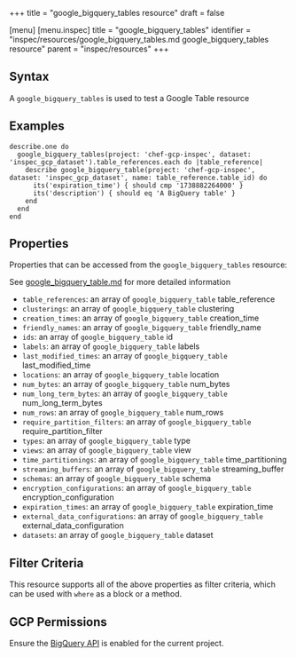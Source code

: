 +++
title = "google_bigquery_tables resource"
draft = false

[menu]
  [menu.inspec]
    title = "google_bigquery_tables"
    identifier = "inspec/resources/google_bigquery_tables.md google_bigquery_tables resource"
    parent = "inspec/resources"
+++


## Syntax
A `google_bigquery_tables` is used to test a Google Table resource

## Examples
```
describe.one do
  google_bigquery_tables(project: 'chef-gcp-inspec', dataset: 'inspec_gcp_dataset').table_references.each do |table_reference|
    describe google_bigquery_table(project: 'chef-gcp-inspec', dataset: 'inspec_gcp_dataset', name: table_reference.table_id) do
      its('expiration_time') { should cmp '1738882264000' }
      its('description') { should eq 'A BigQuery table' }
    end
  end
end
```

## Properties
Properties that can be accessed from the `google_bigquery_tables` resource:

See [google_bigquery_table.md](google_bigquery_table.md) for more detailed information
  * `table_references`: an array of `google_bigquery_table` table_reference
  * `clusterings`: an array of `google_bigquery_table` clustering
  * `creation_times`: an array of `google_bigquery_table` creation_time
  * `friendly_names`: an array of `google_bigquery_table` friendly_name
  * `ids`: an array of `google_bigquery_table` id
  * `labels`: an array of `google_bigquery_table` labels
  * `last_modified_times`: an array of `google_bigquery_table` last_modified_time
  * `locations`: an array of `google_bigquery_table` location
  * `num_bytes`: an array of `google_bigquery_table` num_bytes
  * `num_long_term_bytes`: an array of `google_bigquery_table` num_long_term_bytes
  * `num_rows`: an array of `google_bigquery_table` num_rows
  * `require_partition_filters`: an array of `google_bigquery_table` require_partition_filter
  * `types`: an array of `google_bigquery_table` type
  * `views`: an array of `google_bigquery_table` view
  * `time_partitionings`: an array of `google_bigquery_table` time_partitioning
  * `streaming_buffers`: an array of `google_bigquery_table` streaming_buffer
  * `schemas`: an array of `google_bigquery_table` schema
  * `encryption_configurations`: an array of `google_bigquery_table` encryption_configuration
  * `expiration_times`: an array of `google_bigquery_table` expiration_time
  * `external_data_configurations`: an array of `google_bigquery_table` external_data_configuration
  * `datasets`: an array of `google_bigquery_table` dataset

## Filter Criteria
This resource supports all of the above properties as filter criteria, which can be used
with `where` as a block or a method.

## GCP Permissions

Ensure the [BigQuery API](https://console.cloud.google.com/apis/library/bigquery-json.googleapis.com/) is enabled for the current project.
